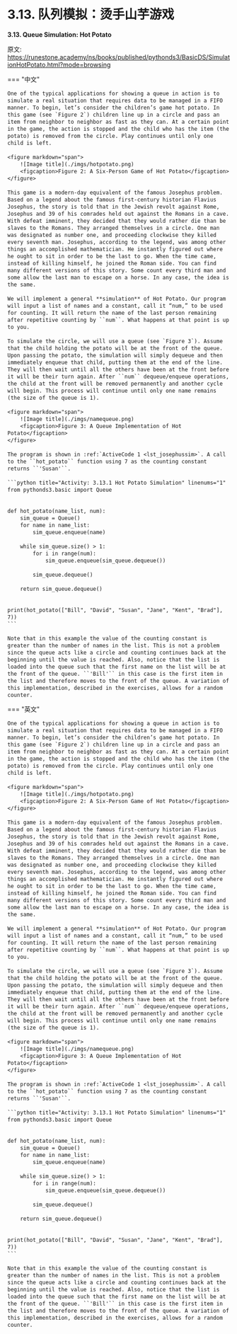 # 3.13. 队列模拟：烫手山芋游戏

**3.13. Queue Simulation: Hot Potato**

原文: <https://runestone.academy/ns/books/published/pythonds3/BasicDS/SimulationHotPotato.html?mode=browsing>

=== "中文"

    One of the typical applications for showing a queue in action is to simulate a real situation that requires data to be managed in a FIFO manner. To begin, let’s consider the children’s game hot potato. In this game (see `Figure 2`) children line up in a circle and pass an item from neighbor to neighbor as fast as they can. At a certain point in the game, the action is stopped and the child who has the item (the potato) is removed from the circle. Play continues until only one child is left.
            
    <figure markdown="span">
        ![Image title](./imgs/hotpotato.png)
        <figcaption>Figure 2: A Six-Person Game of Hot Potato</figcaption>
    </figure>
    
    This game is a modern-day equivalent of the famous Josephus problem. Based on a legend about the famous first-century historian Flavius Josephus, the story is told that in the Jewish revolt against Rome, Josephus and 39 of his comrades held out against the Romans in a cave. With defeat imminent, they decided that they would rather die than be slaves to the Romans. They arranged themselves in a circle. One man was designated as number one, and proceeding clockwise they killed every seventh man. Josephus, according to the legend, was among other things an accomplished mathematician. He instantly figured out where he ought to sit in order to be the last to go. When the time came, instead of killing himself, he joined the Roman side. You can find many different versions of this story. Some count every third man and some allow the last man to escape on a horse. In any case, the idea is the same.
    
    We will implement a general **simulation** of Hot Potato. Our program will input a list of names and a constant, call it “num,” to be used for counting. It will return the name of the last person remaining after repetitive counting by ``num``. What happens at that point is up to you.
    
    To simulate the circle, we will use a queue (see `Figure 3`). Assume that the child holding the potato will be at the front of the queue. Upon passing the potato, the simulation will simply dequeue and then immediately enqueue that child, putting them at the end of the line. They will then wait until all the others have been at the front before it will be their turn again. After ``num`` dequeue/enqueue operations, the child at the front will be removed permanently and another cycle will begin. This process will continue until only one name remains (the size of the queue is 1).
            
    <figure markdown="span">
        ![Image title](./imgs/namequeue.png)
        <figcaption>Figure 3: A Queue Implementation of Hot Potato</figcaption>
    </figure>
    
    The program is shown in :ref:`ActiveCode 1 <lst_josephussim>`. A call to the ``hot_potato`` function using 7 as the counting constant returns ``'Susan'``.
    
    ```python title="Activity: 3.13.1 Hot Potato Simulation" linenums="1"
    from pythonds3.basic import Queue
    
    
    def hot_potato(name_list, num):
        sim_queue = Queue()
        for name in name_list:
            sim_queue.enqueue(name)
    
        while sim_queue.size() > 1:
            for i in range(num):
                sim_queue.enqueue(sim_queue.dequeue())
    
            sim_queue.dequeue()
    
        return sim_queue.dequeue()
    
    
    print(hot_potato(["Bill", "David", "Susan", "Jane", "Kent", "Brad"], 7))
    ```
    
    Note that in this example the value of the counting constant is greater than the number of names in the list. This is not a problem since the queue acts like a circle and counting continues back at the beginning until the value is reached. Also, notice that the list is loaded into the queue such that the first name on the list will be at the front of the queue. ``'Bill'`` in this case is the first item in the list and therefore moves to the front of the queue. A variation of this implementation, described in the exercises, allows for a random counter.

=== "英文"

    One of the typical applications for showing a queue in action is to simulate a real situation that requires data to be managed in a FIFO manner. To begin, let’s consider the children’s game hot potato. In this game (see `Figure 2`) children line up in a circle and pass an item from neighbor to neighbor as fast as they can. At a certain point in the game, the action is stopped and the child who has the item (the potato) is removed from the circle. Play continues until only one child is left.
            
    <figure markdown="span">
        ![Image title](./imgs/hotpotato.png)
        <figcaption>Figure 2: A Six-Person Game of Hot Potato</figcaption>
    </figure>
    
    This game is a modern-day equivalent of the famous Josephus problem. Based on a legend about the famous first-century historian Flavius Josephus, the story is told that in the Jewish revolt against Rome, Josephus and 39 of his comrades held out against the Romans in a cave. With defeat imminent, they decided that they would rather die than be slaves to the Romans. They arranged themselves in a circle. One man was designated as number one, and proceeding clockwise they killed every seventh man. Josephus, according to the legend, was among other things an accomplished mathematician. He instantly figured out where he ought to sit in order to be the last to go. When the time came, instead of killing himself, he joined the Roman side. You can find many different versions of this story. Some count every third man and some allow the last man to escape on a horse. In any case, the idea is the same.
    
    We will implement a general **simulation** of Hot Potato. Our program will input a list of names and a constant, call it “num,” to be used for counting. It will return the name of the last person remaining after repetitive counting by ``num``. What happens at that point is up to you.
    
    To simulate the circle, we will use a queue (see `Figure 3`). Assume that the child holding the potato will be at the front of the queue. Upon passing the potato, the simulation will simply dequeue and then immediately enqueue that child, putting them at the end of the line. They will then wait until all the others have been at the front before it will be their turn again. After ``num`` dequeue/enqueue operations, the child at the front will be removed permanently and another cycle will begin. This process will continue until only one name remains (the size of the queue is 1).
            
    <figure markdown="span">
        ![Image title](./imgs/namequeue.png)
        <figcaption>Figure 3: A Queue Implementation of Hot Potato</figcaption>
    </figure>
    
    The program is shown in :ref:`ActiveCode 1 <lst_josephussim>`. A call to the ``hot_potato`` function using 7 as the counting constant returns ``'Susan'``.
    
    ```python title="Activity: 3.13.1 Hot Potato Simulation" linenums="1"
    from pythonds3.basic import Queue
    
    
    def hot_potato(name_list, num):
        sim_queue = Queue()
        for name in name_list:
            sim_queue.enqueue(name)
    
        while sim_queue.size() > 1:
            for i in range(num):
                sim_queue.enqueue(sim_queue.dequeue())
    
            sim_queue.dequeue()
    
        return sim_queue.dequeue()
    
    
    print(hot_potato(["Bill", "David", "Susan", "Jane", "Kent", "Brad"], 7))
    ```
    
    Note that in this example the value of the counting constant is greater than the number of names in the list. This is not a problem since the queue acts like a circle and counting continues back at the beginning until the value is reached. Also, notice that the list is loaded into the queue such that the first name on the list will be at the front of the queue. ``'Bill'`` in this case is the first item in the list and therefore moves to the front of the queue. A variation of this implementation, described in the exercises, allows for a random counter.